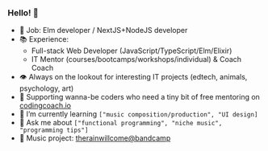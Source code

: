 ### Hello! 👋

<!--
**mkubera/mkubera** is a ✨ _special_ ✨ repository because its `README.md` (this file) appears on your GitHub profile.

Here are some ideas to get you started:
-->

- 🌊 Job: Elm developer / NextJS+NodeJS developer
- 📚 Experience:
  - Full-stack Web Developer (JavaScript/TypeScript/Elm/Elixir)
  - IT Mentor (courses/bootcamps/workshops/individual) & Coach Coach
- 👁 Always on the lookout for interesting IT projects (edtech, animals, psychology, art)
- 🤝 Supporting wanna-be coders who need a tiny bit of free mentoring on [codingcoach.io](https://mentors.codingcoach.io/?name=Nick+Kubera)
- 🌱 I’m currently learning `["music composition/production", "UI design]`
- 💬 Ask me about `["functional programming", "niche music", "programming tips"]`
- 🎼 Music project: [therainwillcome@bandcamp](https://therainwillcome.bandcamp.com/)

